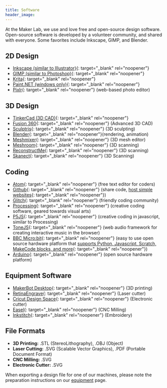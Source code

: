 ```yaml
---
title: Software
header_image:
---
```


At the Maker Lab, we use and love free and open-source design software. Open-source software is developed by a volunteer community, and shared with everyone. Some favorites include Inkscape, GIMP, and Blender.

## 2D Design

* [Inkscape (similar to Illustrator)](inkscape.org){: target="_blank" rel="noopener"}
* [GIMP (similar to Photoshop)](gimp.org){: target="_blank" rel="noopener"}
* [Krita](krita.org){: target="_blank" rel="noopener"}
* [Paint.NET (windows only)](getpaint.net){: target="_blank" rel="noopener"}
* [Pixlr](https://pixlr.com/){: target="_blank" rel="noopener"} (web-based photo editor)

## 3D Design

* [TinkerCad (3D CAD)](tinkercad.com){: target="_blank" rel="noopener"}
* [Fusion 360](autodesk.com/fusion360){: target="_blank" rel="noopener"} (Advanced 3D CAD)
* [Sculptris](pixologic.com/sculptris){: target="_blank" rel="noopener"} (3D sculpting)
* [Blender](blender.org){: target="_blank" rel="noopener"}(rendering, animation)
* [Meshmixer](meshmixer.com){: target="_blank" rel="noopener"} (3D mesh editor)
* [Meshroom](https://alicevision.org/#meshroom){: target="_blank" rel="noopener"} (3D scanning)
* [ReconstructMe](reconstructme.net){: target="_blank" rel="noopener"} (3D scanning)
* [Skanect](skanect.occipital.com){: target="_blank" rel="noopener"} (3D Scanning)

## Coding

* [Atom](https://atom.io/){: target="_blank" rel="noopener"} (free text editor for coders)
* [Github](http://github.com){: target="_blank" rel="noopener"} (share code, [host simple websites](https://github.com/cplmakerlab/simple-website-template){: target="_blank" rel="noopener"})
* [Glitch](https://glitch.com){: target="_blank" rel="noopener"} (friendly coding community)
* [Processing](https://processing.org/){: target="_blank" rel="noopener"} (creative coding software, geared towards visual arts)
* [P5JS](https://p5js.org/){: target="_blank" rel="noopener"} (creative coding in javascript, similar to Processing)
* [ToneJS](https://tonejs.github.io/){: target="_blank" rel="noopener"} (web audio framework for creating interactive music in the browser)
* [BBC Micro:bit](https://www.microbit.org/){: target="_blank" rel="noopener"} (easy to use open source hardware platform that [supports Python, Javascript, Scratch, MakeCode blocks, and more](https://www.microbit.org/code/){: target="_blank" rel="noopener"})
* [Arduino](https://www.arduino.cc/){: target="_blank" rel="noopener"} (open source hardware platform)

## Equipment Software

* [MakerBot Desktop](makerbot.com){: target="_blank" rel="noopener"} (3D printing)
* [RetinaEngrave](fslaser.com){: target="_blank" rel="noopener"} (Laser cutter)
* [Cricut Design Space](design.cricut.com){: target="_blank" rel="noopener"} (Electronic cutter)
* [Easel](easel.inventables.com){: target="_blank" rel="noopener"} (CNC Milling)
* [Inkstitch](inkstitch.org){: target="_blank" rel="noopener"} (Embroidery)

## File Formats

* **3D Printing:** .STL (StereoLithography), .OBJ (Object)
* **Laser Cutting:** .SVG (Scalable Vector Graphics), .PDF (Portable Document Format)
* **CNC Milling:** .SVG
* **Electronic Cutter:** .SVG

When exporting a design file for one of our machines, please note the preparation instructions on our [equipment](equipment) page.
